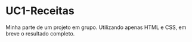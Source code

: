 # UC1-Receitas
 Minha parte de um projeto em grupo. Utilizando apenas HTML e CSS, em breve o resultado completo.
